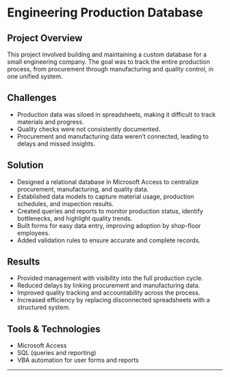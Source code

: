 # Engineering Production Database

## Project Overview
This project involved building and maintaining a custom database for a small engineering company. The goal was to track the entire production process, from procurement through manufacturing and quality control, in one unified system.

## Challenges
- Production data was siloed in spreadsheets, making it difficult to track materials and progress.  
- Quality checks were not consistently documented.  
- Procurement and manufacturing data weren’t connected, leading to delays and missed insights.  

## Solution
- Designed a relational database in Microsoft Access to centralize procurement, manufacturing, and quality data.  
- Established data models to capture material usage, production schedules, and inspection results.  
- Created queries and reports to monitor production status, identify bottlenecks, and highlight quality trends.  
- Built forms for easy data entry, improving adoption by shop-floor employees.  
- Added validation rules to ensure accurate and complete records.  

## Results
- Provided management with visibility into the full production cycle.  
- Reduced delays by linking procurement and manufacturing data.  
- Improved quality tracking and accountability across the process.  
- Increased efficiency by replacing disconnected spreadsheets with a structured system.  

## Tools & Technologies
- Microsoft Access  
- SQL (queries and reporting)  
- VBA automation for user forms and reports  

---
